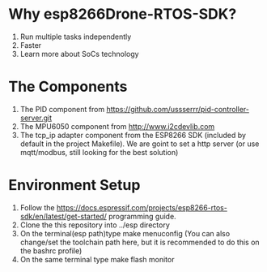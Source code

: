 # Why esp8266Drone-RTOS-SDK?
1. Run multiple tasks independently
2. Faster
3. Learn more about SoCs technology

# The Components
1. The PID component from https://github.com/ussserrr/pid-controller-server.git
2. The MPU6050 component from http://www.i2cdevlib.com
3. The tcp_ip adapter  component from the ESP8266 SDK (included by default in the project Makefile). We are goint to set a http server (or use mqtt/modbus, still looking for the best solution)

# Environment Setup
1. Follow the https://docs.espressif.com/projects/esp8266-rtos-sdk/en/latest/get-started/ programming guide.
2. Clone the this repository into ../esp directory
3. On the terminal(esp path)type make menuconfig (You can also change/set the toolchain path here, but it is recommended to do this on the bashrc profile)
4. On the same terminal type make flash monitor
